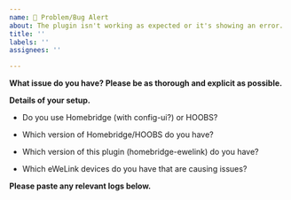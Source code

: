```yaml
---
name: 🚨 Problem/Bug Alert
about: The plugin isn't working as expected or it's showing an error.
title: ''
labels: ''
assignees: ''

---
```


<!--
   PLEASE READ BEFORE POSTING A NEW ISSUE
   * Please use this template as well as you can, in a lot of cases I will probably ask for things you might skip anyway.
   * Are you using a second eWeLink account for Homebridge? Please try using your main eWeLink account instead.
   * This is not the place for issues with the homebridge-ewelink-max plugin. I am not the owner of homebridge-ewelink-max
-->



**What issue do you have? Please be as thorough and explicit as possible.**
<!--
   Please also state any changes may be leading to this error, examples include:
   * Has this error started since updating this plugin? Which version were you using before when it worked?
   * Have you tried clearing the device from the Homebridge cache to see if this solves problems?
-->



**Details of your setup.**
* Do you use Homebridge (with config-ui?) or HOOBS? 



* Which version of Homebridge/HOOBS do you have?



* Which version of this plugin (homebridge-ewelink) do you have?



* Which eWeLink devices do you have that are causing issues?



**Please paste any relevant logs below.**
<!--
   It helps if you can turn on 'Debug Logging' and 'Request & Response Logging' in the package settings for more thorough logging.
   If you are posting an error then it is helpful for me to also see the previous few lines as this can show the cause of the error.
   Please enter the logs between the two ``` lines below so that the logs are formatted in a way which is easier to read
-->

```

```
